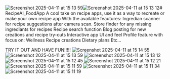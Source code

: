 ![Screenshot 2025-04-11 at 15 13 59](https://github.com/user-attachments/assets/35de0797-cbda-4f92-add9-47f5c3a5b553)![Screenshot 2025-04-11 at 15 13 12](https://github.com/user-attachments/assets/b7ba9ebc-cf75-4d64-9b66-d4dc4c381e55)# RecipeAI_FoodApp
A cool take on recipe apps, use it as a way to recreate or make your own recipe app
With the available feautures:
    Ingredian scanner for recipe suggestions after camera scan.
    Store finder for any missing ingrediants for recipes
    Recipe search function
    Blog posting for new creations and recipe try-outs
    Interactive app UI and feel
    Profile feature with focus on:
        Wellness
        Recipe creations 
        Dietary plans
        Etc...

TRY IT OUT AND HAVE FUN!!!!!
![Screenshot 2025-04-11 at 15 14 55](https://github.com/user-attachments/assets/c5270629-f28d-4461-9d77-b4e2ac1e89d4)
![Screenshot 2025-04-11 at 15 13 59](https://github.com/user-attachments/assets/93497a96-c2fc-4744-bdc2-2ef286c261bb)
![Screenshot 2025-04-11 at 15 13 12](https://github.com/user-attachments/assets/bcadd3ec-01eb-4a23-ba5d-25c84503a146)
![Screenshot 2025-04-11 at 15 12 45](https://github.com/user-attachments/assets/9760d72d-fbd6-4df5-b0c1-530d329f9f87)
![Screenshot 2025-04-11 at 15 12 21](https://github.com/user-attachments/assets/47c67f2c-e5b7-4a5b-9d07-b56353c701b4)
![Screenshot 2025-04-11 at 15 11 59](https://github.com/user-attachments/assets/b605f906-e065-4afe-8ee5-3c952d7acab6)
![Screenshot 2025-04-11 at 15 11 34](https://github.com/user-attachments/assets/d3fd24e4-3bc8-43ef-9668-f6e8756340bd)
![Screenshot 2025-04-11 at 15 11 19](https://github.com/user-attachments/assets/efe102f9-e26f-4b0d-a3e0-877a00929166)
